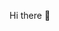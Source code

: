 Hi there 👋

<!--
**srinathsai/srinathsai** is a ✨ _special_ ✨ repository because its `README.md` (this file) appears on your GitHub profile.

Here are some ideas to get you started:

- 🔭 I’m currently pursuing Masters in Computer science from Oklahoma state university.
- 🌱 I’m currently learning Data Structures, Statistics for experimenters II.
- 👯 I’m looking to collaborate on Software developer and Data Science challenges.
- 📫 How to reach me: srinathtripuraneni@gmail.com.

